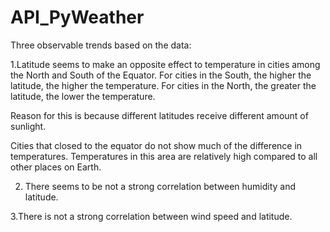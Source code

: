 # API_PyWeather
Three observable trends based on the data:

1.Latitude seems to make an opposite effect to temperature in cities among the North and South of the Equator. For cities in the South, the higher the latitude, the higher the temperature. For cities in the North, the greater the latitude, the lower the temperature.

Reason for this is because different latitudes receive different amount of sunlight.

Cities that closed to the equator do not show much of the difference in temperatures. Temperatures in this area are relatively high compared to all other places on Earth. 

2. There seems to be not a strong correlation between humidity and latitude.

3.There is not a strong correlation between wind speed and latitude. 

